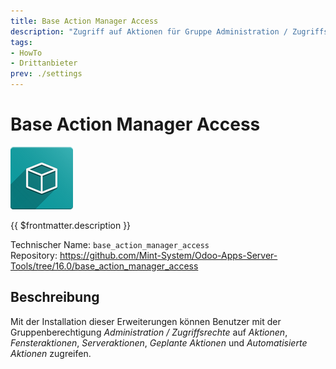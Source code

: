 ```yaml
---
title: Base Action Manager Access
description: "Zugriff auf Aktionen für Gruppe Administration / Zugriffsrechte."
tags:
- HowTo
- Drittanbieter
prev: ./settings
---
```

# Base Action Manager Access
![icon_oms_box](attachments/icon_oms_box.png)

{{ $frontmatter.description }}

Technischer Name: `base_action_manager_access`\
Repository: <https://github.com/Mint-System/Odoo-Apps-Server-Tools/tree/16.0/base_action_manager_access>

## Beschreibung

Mit der Installation dieser Erweiterungen können Benutzer mit der Gruppenberechtigung *Administration / Zugriffsrechte* auf *Aktionen*, *Fensteraktionen*, *Serveraktionen*, *Geplante Aktionen* und *Automatisierte Aktionen* zugreifen.